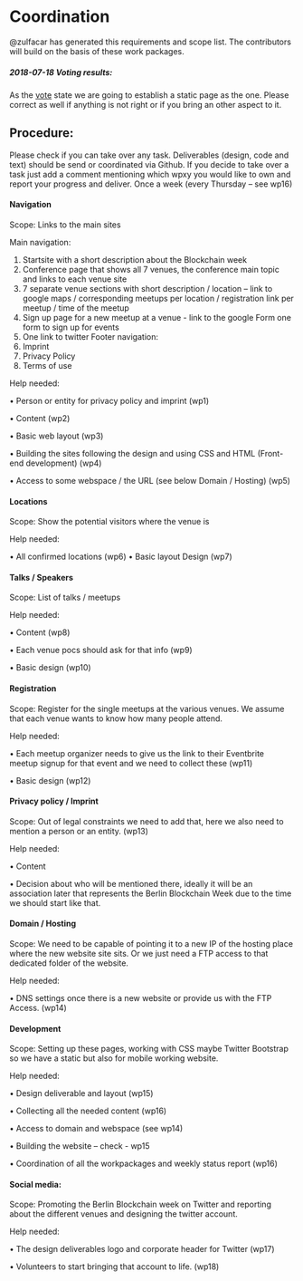 # Coordination

@zulfacar has generated this requirements and scope list. The contributors will build on the basis of these work packages.

##### 2018-07-18 Voting results:
As the [vote](https://app2.sli.do/event/ytxrfegd/embed/polls/957042) state we are going to establish a static page as the one. Please correct as well if anything is not right or if you bring an other aspect to it.

## Procedure:

Please check if you can take over any task. Deliverables (design, code and text) should be send or coordinated via Github. If you decide to take over a task just add a comment mentioning which wpxy you would like to own and report your progress and deliver. Once a week (every Thursday – see wp16)

#### Navigation

Scope: Links to the main sites

Main navigation:
1) Startsite with a short description about the Blockchain week 
2) Conference page that shows all 7 venues, the conference main topic and links to each venue site
3) 7 separate venue sections with short description / location – link to google maps / corresponding meetups per location / registration link per meetup / time of the meetup
4) Sign up page for a new meetup at a venue - link to the google Form 
one form to sign up for events
5) One link to twitter
Footer navigation: 
1)  Imprint
2)  Privacy Policy
3)  Terms of use

Help needed: 

• Person or entity for privacy policy and imprint (wp1)

• Content (wp2)

• Basic web layout (wp3)

• Building the sites following the design and using CSS and HTML (Front-end development) (wp4)

• Access to some webspace / the URL (see below Domain / Hosting) (wp5)

#### Locations

Scope: Show the potential visitors where the venue is

Help needed:

• All confirmed locations (wp6)
• Basic layout Design (wp7)

#### Talks / Speakers

Scope: List of talks / meetups

Help needed:

• Content (wp8)

• Each venue pocs should ask for that info (wp9)

• Basic design (wp10)

#### Registration 

Scope: Register for the single meetups at the various venues. We assume that each venue wants to know how many people attend.

Help needed:

• Each meetup organizer needs to give us the link to their Eventbrite meetup signup for that event and we need to collect these (wp11)

• Basic design (wp12)

#### Privacy policy / Imprint

Scope: Out of legal constraints we need to add that, here we also need to mention a person or an entity. (wp13)

Help needed:

• Content 

• Decision about who will be mentioned there, ideally it will be an association later that represents the Berlin Blockchain Week due to the time we should start like that.

#### Domain / Hosting

Scope: We need to be capable of pointing it to a new IP of the hosting place where the new website site sits. Or we just need a FTP access to that dedicated folder of the website.

Help needed: 

• DNS settings once there is a new website or provide us with the FTP Access. (wp14)

#### Development

Scope: Setting up these pages, working with CSS maybe Twitter Bootstrap so we have a static but also for mobile working website.

Help needed:

• Design deliverable and layout (wp15)

• Collecting all the needed content (wp16)

• Access to domain and webspace (see wp14)

• Building the website – check - wp15 

• Coordination of all the workpackages and weekly status report (wp16)

#### Social media:

Scope: Promoting the Berlin Blockchain week on Twitter and reporting about the different venues and designing the twitter account.

Help needed: 

• The design deliverables logo and corporate header for Twitter (wp17)

• Volunteers to start bringing that account to life. (wp18)
